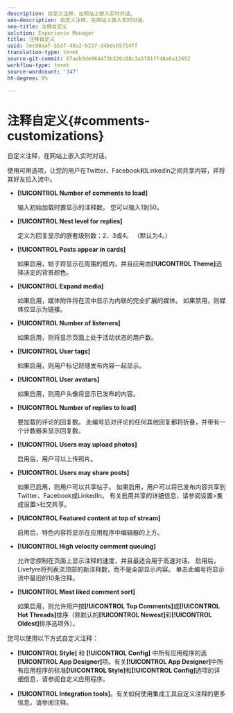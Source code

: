 ```yaml
---
description: 自定义注释，在网站上嵌入实时对话。
seo-description: 自定义注释，在网站上嵌入实时对话。
seo-title: 注释自定义
solution: Experience Manager
title: 注释自定义
uuid: 7ec08aaf-553f-49a2-b237-d4bdcb5714ff
translation-type: tm+mt
source-git-commit: 67aeb3de964473b326c88c3a3f81ff48a6a12652
workflow-type: tm+mt
source-wordcount: '347'
ht-degree: 0%

---
```



# 注释自定义{#comments-customizations}

自定义注释，在网站上嵌入实时对话。



使用可用选项，让您的用户在Twitter、Facebook和LinkedIn之间共享内容，并将其好友拉入流中。

* **[!UICONTROL Number of comments to load]**

   输入初始加载时要显示的注释数。 您可以输入1到50。

* **[!UICONTROL Nest level for replies]**

   定义为回复显示的嵌套级别数：2、3或4。 （默认为4。）

* **[!UICONTROL Posts appear in cards]**

   如果启用，帖子将显示在周围的框内，并且应用由&#x200B;**[!UICONTROL Theme]**&#x200B;选择决定的背景颜色。

* **[!UICONTROL Expand media]**

   如果启用，媒体附件将在流中显示为内联的完全扩展的媒体。 如果禁用，则媒体仅显示为链接。

* **[!UICONTROL Number of listeners]**

   如果启用，则将显示页面上处于活动状态的用户数。

* **[!UICONTROL User tags]**

   如果启用，则用户标记将随发布内容一起显示。

* **[!UICONTROL User avatars]**

   如果启用，则用户头像将显示已发布的内容。

* **[!UICONTROL Number of replies to load]**

   要加载的评论的回复数。 此编号后对评论的任何其他回复都将折叠，并带有一个计数器来显示回复数。

* **[!UICONTROL Users may upload photos]**

   启用后，用户可以上传照片。

* **[!UICONTROL Users may share posts]**

   如果已启用，则用户可以共享帖子。 如果启用，用户可以将已发布内容共享到Twitter、Facebook或LinkedIn。 有关启用共享的详细信息，请参阅设置>集成设置>社交共享。

* **[!UICONTROL Featured content at top of stream]**

   启用后，特色内容将显示在应用程序中编辑器的上方。

* **[!UICONTROL High velocity comment queuing]**

   允许您控制在页面上显示注释的速度，并且最适合用于高速对话。 启用后，Livefyre将列表流顶部的新注释数，而不是全部显示内容。 单击此编号将显示流中最旧的10条注释。

* **[!UICONTROL Most liked comment sort]**

   如果启用，则允许用户按&#x200B;**[!UICONTROL Top Comments]**&#x200B;或&#x200B;**[!UICONTROL Hot Threads]**&#x200B;排序（除默认的&#x200B;**[!UICONTROL Newest]**&#x200B;和&#x200B;**[!UICONTROL Oldest]**&#x200B;排序选项外）。

您可以使用以下方式自定义注释：

* **[!UICONTROL Style]** 和 **[!UICONTROL Config]** 中所有应用程序的选 **[!UICONTROL App Designer]**&#x200B;项。有关&#x200B;**[!UICONTROL App Designer]**&#x200B;中所有应用程序的标准&#x200B;**[!UICONTROL Style]**&#x200B;和&#x200B;**[!UICONTROL Config]**&#x200B;选项的详细信息，请参阅自定义应用程序。

* **[!UICONTROL Integration tools]**。有关如何使用集成工具自定义注释的更多信息，请参阅注释。

